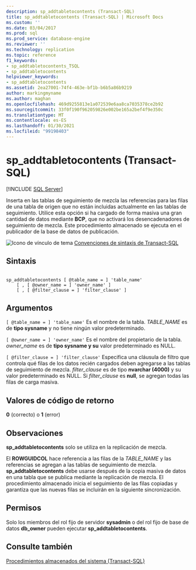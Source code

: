```yaml
---
description: sp_addtabletocontents (Transact-SQL)
title: sp_addtabletocontents (Transact-SQL) | Microsoft Docs
ms.custom: ''
ms.date: 03/04/2017
ms.prod: sql
ms.prod_service: database-engine
ms.reviewer: ''
ms.technology: replication
ms.topic: reference
f1_keywords:
- sp_addtabletocontents_TSQL
- sp_addtabletocontents
helpviewer_keywords:
- sp_addtabletocontents
ms.assetid: 2ea27001-74f4-463e-bf1b-b6b5a86b9219
author: markingmyname
ms.author: maghan
ms.openlocfilehash: 469d9255813e1a072539e6aa8ca7035378ce2b92
ms.sourcegitcommit: 33f0f190f962059826e002be165a2bef4f9e350c
ms.translationtype: MT
ms.contentlocale: es-ES
ms.lasthandoff: 01/30/2021
ms.locfileid: "99198403"
---
```

# <a name="sp_addtabletocontents-transact-sql"></a>sp_addtabletocontents (Transact-SQL)
[!INCLUDE [SQL Server](../../includes/applies-to-version/sqlserver.md)]

  Inserta en las tablas de seguimiento de mezcla las referencias para las filas de una tabla de origen que no están incluidas actualmente en las tablas de seguimiento. Utilice esta opción si ha cargado de forma masiva una gran cantidad de datos mediante **BCP**, que no activará los desencadenadores de seguimiento de mezcla. Este procedimiento almacenado se ejecuta en el publicador de la base de datos de publicación.  
  
 ![Icono de vínculo de tema](../../database-engine/configure-windows/media/topic-link.gif "Icono de vínculo de tema") [Convenciones de sintaxis de Transact-SQL](../../t-sql/language-elements/transact-sql-syntax-conventions-transact-sql.md)  
  
## <a name="syntax"></a>Sintaxis  
  
```  
  
sp_addtabletocontents [ @table_name = ] 'table_name'  
    [ , [ @owner_name = ] 'owner_name' ]  
    [ , [ @filter_clause = ] 'filter_clause' ]  
```  
  
## <a name="arguments"></a>Argumentos  
`[ @table_name = ] 'table_name'` Es el nombre de la tabla. *TABLE_NAME* es de **tipo sysname** y no tiene ningún valor predeterminado.  
  
`[ @owner_name = ] 'owner_name'` Es el nombre del propietario de la tabla. *owner_name* es de **tipo sysname y su** valor predeterminado es NULL.  
  
`[ @filter_clause = ] 'filter_clause'` Especifica una cláusula de filtro que controla qué filas de los datos recién cargados deben agregarse a las tablas de seguimiento de mezcla. *filter_clause* es de tipo **nvarchar (4000)** y su valor predeterminado es NULL. Si *filter_clause* es **null**, se agregan todas las filas de carga masiva.  
  
## <a name="return-code-values"></a>Valores de código de retorno  
 **0** (correcto) o **1** (error)  
  
## <a name="remarks"></a>Observaciones  
 **sp_addtabletocontents** solo se utiliza en la replicación de mezcla.  
  
 El **ROWGUIDCOL** hace referencia a las filas de la *TABLE_NAME* y las referencias se agregan a las tablas de seguimiento de mezcla. **sp_addtabletocontents** debe usarse después de la copia masiva de datos en una tabla que se publica mediante la replicación de mezcla. El procedimiento almacenado inicia el seguimiento de las filas copiadas y garantiza que las nuevas filas se incluirán en la siguiente sincronización.  
  
## <a name="permissions"></a>Permisos  
 Solo los miembros del rol fijo de servidor **sysadmin** o del rol fijo de base de datos **db_owner** pueden ejecutar **sp_addtabletocontents**.  
  
## <a name="see-also"></a>Consulte también  
 [Procedimientos almacenados del sistema &#40;Transact-SQL&#41;](../../relational-databases/system-stored-procedures/system-stored-procedures-transact-sql.md)  
  
  

